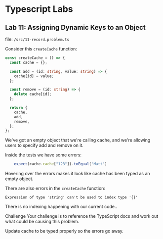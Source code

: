 # Typescript Labs

## Lab 11: Assigning Dynamic Keys to an Object

file: `/src/11-record.problem.ts`

Consider this `createCache` function:

```ts
const createCache = () => {
  const cache = {};

  const add = (id: string, value: string) => {
    cache[id] = value;
  };

  const remove = (id: string) => {
    delete cache[id];
  };

  return {
    cache,
    add,
    remove,
  };
};
```

We've got an empty object that we're calling cache, and we're allowing users to specify add and remove on it.

Inside the tests we have some errors:

```ts
    expect(cache.cache["123"]).toEqual("Matt")
```

Hovering over the errors makes it look like cache has been typed as an empty object.

There are also errors in the `createCache` function:

```bsh
Expression of type 'string' can't be used to index type '{}'
```

There is no indexing happening with our current code..

Challenge
Your challenge is to reference the TypeScript docs and work out what could be causing this problem.

Update cache to be typed properly so the errors go away.
